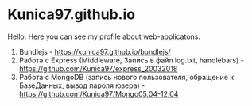 # Kunica97.github.io

Hello. Here you can see my profile about web-applicatons.
1. Bundlejs - https://kunica97.github.io/bundlejs/
2. Работа с Express (Middleware, Запись в файл log.txt, handlebars) - https://github.com/Kunica97/express_20032018
3. Работа с MongoDB (запись нового пользователя, обращение к БазеДанных, вывод пароля юзера) - https://github.com/Kunica97/Mongo05.04-12.04
